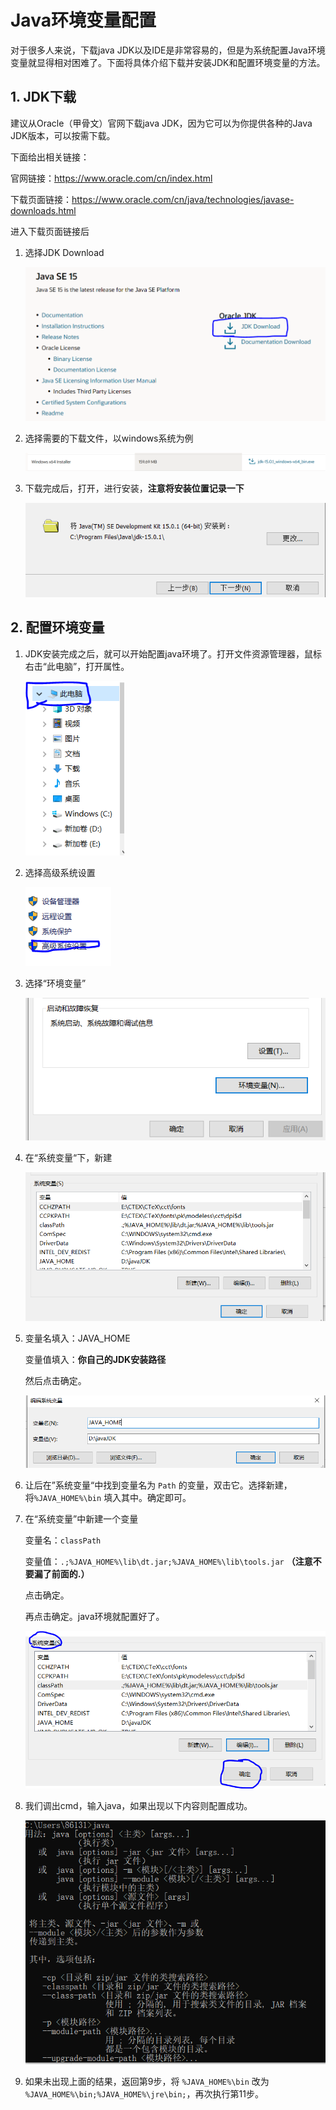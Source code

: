 # Java环境变量配置

对于很多人来说，下载java JDK以及IDE是非常容易的，但是为系统配置Java环境变量就显得相对困难了。下面将具体介绍下载并安装JDK和配置环境变量的方法。

## 1. JDK下载

建议从Oracle（甲骨文）官网下载java JDK，因为它可以为你提供各种的Java JDK版本，可以按需下载。

下面给出相关链接：

官网链接：https://www.oracle.com/cn/index.html

下载页面链接：https://www.oracle.com/cn/java/technologies/javase-downloads.html

进入下载页面链接后

1. 选择JDK Download

    <img src="./../99.Figure/03-004/1.png" style="zoom:80%;" />

2. 选择需要的下载文件，以windows系统为例

    <img src="./../99.Figure/03-004/2.png" style="zoom:80%;" />

3. 下载完成后，打开，进行安装，**注意将安装位置记录一下**

    <img src="./../99.Figure/03-004/3.png" style="zoom:80%;" />



## 2. 配置环境变量

1. JDK安装完成之后，就可以开始配置java环境了。打开文件资源管理器，鼠标右击“此电脑”，打开属性。

    <img src="./../99.Figure/03-004/4.png" style="zoom:80%;" />

2. 选择高级系统设置

    <img src="./../99.Figure/03-004/5.png" style="zoom:80%;" />

3. 选择“环境变量”

    <img src="./../99.Figure/03-004/6.png" style="zoom:80%;" />

4. 在“系统变量“下，新建

    <img src="./../99.Figure/03-004/7.png" style="zoom:80%;" />

5. 变量名填入：JAVA_HOME

    变量值填入：**你自己的JDK安装路径**

    然后点击确定。

    <img src="./../99.Figure/03-004/8.png" style="zoom:80%;" />

6. 让后在”系统变量“中找到变量名为 `Path` 的变量，双击它。选择新建，将`%JAVA_HOME%\bin` 填入其中。确定即可。

7. 在“系统变量”中新建一个变量

    变量名：`classPath`

    变量值：`.;%JAVA_HOME%\lib\dt.jar;%JAVA_HOME%\lib\tools.jar` **（注意不要漏了前面的.）**

    点击确定。

    再点击确定。java环境就配置好了。

    <img src="./../99.Figure/03-004/9.png" style="zoom:80%;" />

8. 我们调出cmd，输入java，如果出现以下内容则配置成功。

    <img src="./../99.Figure/03-004/10.png" style="zoom:80%;" />

9. 如果未出现上面的结果，返回第9步，将 `%JAVA_HOME%\bin` 改为 `%JAVA_HOME%\bin;%JAVA_HOME%\jre\bin;`，再次执行第11步。